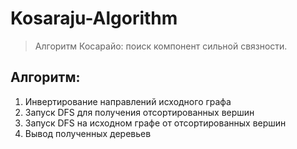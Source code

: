 # Kosaraju-Algorithm
> Алгоритм Косарайо: поиск компонент сильной связности.
## Алгоритм:
1. Инвертирование направлений исходного графа
2. Запуск DFS для получения отсортированных вершин
3. Запуск DFS на исходном графе от отсортированных вершин
4. Вывод полученных деревьев
